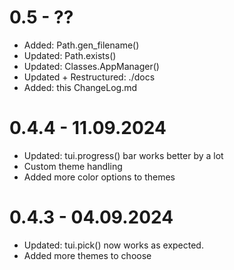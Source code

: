 # 0.5 - ??
- Added: Path.gen_filename()
- Updated: Path.exists()
- Updated: Classes.AppManager()
- Updated + Restructured: ./docs
- Added: this ChangeLog.md


# 0.4.4 - 11.09.2024
- Updated: tui.progress() bar works better by a lot
- Custom theme handling
- Added more color options to themes


# 0.4.3 - 04.09.2024 
- Updated: tui.pick() now works as expected.
- Added more themes to choose
